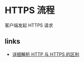 # HTTPS 流程

客户端发起 HTTPS 请求

## links

- [详细解析 HTTP 与 HTTPS 的区别](https://juejin.im/entry/58d7635e5c497d0057fae036)
